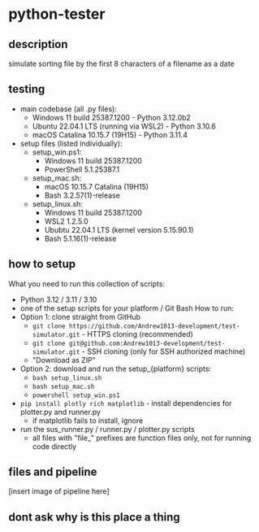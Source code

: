 # python-tester
## description
simulate sorting file by the first 8 characters of a filename as a date

## testing
- main codebase (all .py files):
  - Windows 11 build 25387.1200 - Python 3.12.0b2
  - Ubuntu 22.04.1 LTS (running via WSL2) - Python 3.10.6
  - macOS Catalina 10.15.7 (19H15) - Python 3.11.4
- setup files (listed individually):
  - setup_win.ps1:
    - Windows 11 build 25387.1200
    - PowerShell 5.1.25387.1
  - setup_mac.sh:
    - macOS 10.15.7 Catalina (19H15)
    - Bash 3.2.57(1)-release
  - setup_linux.sh:
    - Windows 11 build 25387.1200
    - WSL2 1.2.5.0
    - Ububtu 22.04.1 LTS (kernel version 5.15.90.1)
    - Bash 5.1.16(1)-release  

## how to setup
What you need to run this collection of scripts:
- Python 3.12 / 3.11 / 3.10
- one of the setup scripts for your platform / Git Bash
How to run:
- Option 1: clone straight from GitHub
  - `git clone https://github.com/Andrew1013-development/test-simulator.git` - HTTPS cloning (recommended)
  - `git clone git@github.com:Andrew1013-development/test-simulator.git` - SSH cloning (only for SSH authorized machine)
  - "Download as ZIP"
- Option 2: download and run the setup_{platform} scripts:
  - `bash setup_linux.sh`
  - `bash setup_mac.sh`
  - `powershell setup_win.ps1` 
- `pip install plotly rich matplotlib` - install dependencies for plotter.py and runner.py
  - if matplotlib fails to install, ignore
- run the sus_runner.py / runner.py / plotter.py scripts 
  - all files with "file_" prefixes are function files only, not for running code directly 
## files and pipeline
[insert image of pipeline here]

## dont ask why is this place a thing
